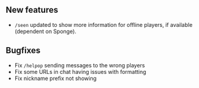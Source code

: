 ## New features

* `/seen` updated to show more information for offline players, if available (dependent on Sponge).

## Bugfixes

* Fix `/helpop` sending messages to the wrong players
* Fix some URLs in chat having issues with formatting
* Fix nickname prefix not showing